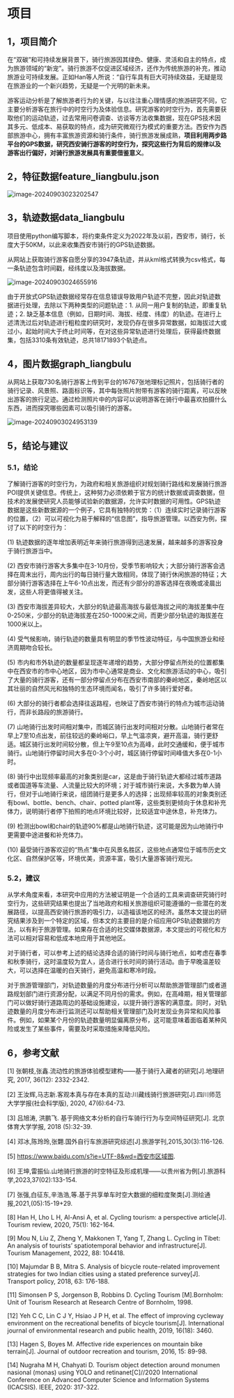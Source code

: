 # 项目

## 1，项目简介

​        在“双碳”和可持续发展背景下，骑行旅游因其绿色、健康、灵活和自主的特点，成为旅游领域的“新宠”。骑行旅游不仅促进区域经济，还作为传统旅游的补充，推动旅游业可持续发展。正如Han等人所说：“自行车具有巨大可持续效益，无疑是现在旅游业的一个新兴趋势，无疑是一个光明的新未来。

​        游客运动分析是了解旅游者行为的关键，与以往注重心理情感的旅游研究不同，它主要分析游客在旅行中的时空行为及体验信息。研究游客的时空行为，首先需要获取他们的运动轨迹，过去常用问卷调查、访谈等方法收集数据，现在GPS技术因其多元、低成本、易获取的特点，成为研究微观行为模式的重要方法。西安作为西部旅游中心，拥有丰富旅游资源和骑行条件，骑行旅游发展成熟，**项目利用两步路平台的GPS数据，研究西安骑行游客的时空行为，探究这些行为背后的规律以及游客出行偏好，对骑行旅游发展具有重要借鉴意义**。

## 2，特征数据feature_liangbulu.json

![image-20240903023202547](C:\Users\zhou\AppData\Roaming\Typora\typora-user-images\image-20240903023202547.png)

## 3，轨迹数据data_liangbulu

​         项目使用python编写脚本，将约束条件定义为2022年及以前，西安市，骑行，长度大于50KM，以此来收集西安市骑行的GPS轨迹数据。

​        从网站上获取骑行游客自愿分享的3947条轨迹，并从kml格式转换为csv格式，每一条轨迹包含时间戳，经纬度以及海拔数据。

![image-20240903024655916](C:\Users\zhou\AppData\Roaming\Typora\typora-user-images\image-20240903024655916.png)

​        由于开放式GPS轨迹数据经常存在信息错误导致用户轨迹不完整，因此对轨迹数据进行处理，去除以下两种类型的问题轨迹：1. 从同一用户复制的轨迹，即重复轨迹；2. 缺乏基本信息（例如，日期时间、海拔、经度、纬度）的轨迹。在进行上述清洗过后对轨迹进行粗粒度的研究时，发现仍存在很多异常数据，如海拔过大或过小，起始时间大于终止时间等，在对这些异常轨迹进行处理后，获得最终数据集，包括3310条有效轨迹，总共18171893个轨迹点。

## 4，图片数据graph_liangbulu

​        从网站上获取730名骑行游客上传到平台的16767张地理标记照片，包括骑行者的骑行记录、风景照、路面标识等，其中每张照片附带有游客的骑行距离，可以反映出游客的旅行足迹。通过检测照片中的内容可以说明游客在骑行中最喜欢拍摄什么东西，进而探究哪些因素可以吸引骑行的游客。

![image-20240903024953139](C:\Users\zhou\AppData\Roaming\Typora\typora-user-images\image-20240903024953139.png)

## 5，结论与建议

### 5.1，结论

​        了解骑行游客的时空行为，为政府和相关旅游组织对规划骑行路线和发展骑行旅游POI提供关键信息。传统上，这种努力必须依赖于官方的统计数据或调查数据，但技术的发展使研究人员能够试验新的数据源，允许实时数据的可用性。GPS轨迹数据是这些新数据源的一个例子，它具有独特的优势：（1）连续实时记录骑行游客的位置，（2）可以可视化为易于解释的“信息图”，指导旅游管理。以西安为例，探讨了以下的时空行为：

(1) 轨迹数据的逐年增加表明近年来骑行旅游得到迅速发展，越来越多的游客投身于骑行旅游当中。

(2) 西安市骑行游客大多集中在3-10月份，受季节影响较大；大部分骑行游客会选择在周末出行，周内出行的每日骑行量大致相同，体现了骑行休闲旅游的特征；大部分骑行游客选择在上午6-10点出发，而还有少部分的游客选择在夜晚或凌晨出发，这些人将更值得被关注。

(3) 西安市海拔差异较大，大部分的轨迹最高海拔与最低海拔之间的海拔差集中在0-250米，少部分的轨迹海拔差在250-1000米之间，而更少部分轨迹的海拔差在1000米以上。

(4) 受气候影响，骑行轨迹的数量具有明显的季节性波动特征，与中国旅游业和经济周期吻合较长。

(5) 市内和市外轨迹的数量都呈现逐年递增的趋势，大部分停留点所处的位置都集中在西安市的市中心地区，因为市中心通常是商业、文化和旅游活动的中心，吸引了大量的骑行游客，还有一部分停留点分布在西安市南部的秦岭地区，秦岭地区以其壮丽的自然风光和独特的生态环境而闻名，吸引了许多骑行爱好者。

(6) 大部分的骑行者都会选择往返路程，也映证了西安市骑行的特点为城市运动骑行，而非长路段的旅游骑行。

(7) 山地骑行出发时间相对集中，而城区骑行出发时间相对分散。山地骑行者常在早上7至10点出发，前往较远的秦岭峪口，早上气温凉爽，避开高温，骑行更舒适。城区骑行出发时间较分散，但上午9至10点为高峰，此时交通缓和，便于城市骑行。山地骑行停留时间大多在0-3个小时，城区骑行停留时间峰值大多在0-1小时。

(8) 骑行中出现频率最高的对象类别是car，这是由于骑行轨迹大都经过城市道路或者国道等车流量、人流量比较大的环境；对于城市骑行来说，大多数为单人骑行，但对于山地骑行来说，组团骑行是更多人的选择；出现频率较高的对象类别还有bowl、bottle、bench、chair、potted plant等，这些类别更倾向于休息和补充体力，说明骑行者停下拍照的地点环境比较好，比较适宜中途休息，补充体力。

(9) 检测出bowl和chair的轨迹90%都是山地骑行轨迹，这可能是因为山地骑行中更需要中途进餐和补充体力。

(10) 最受骑行游客欢迎的“热点”集中在风景名胜区，这些地点通常位于城市历史文化区、自然保护区等，环境优美，资源丰富，吸引大量游客骑行观光。

### 5.2，建议

​        从学术角度来看，本研究中应用的方法被证明是一个合适的工具来调查研究骑行时空行为，这些研究结果也提出了当地政府和相关旅游组织可能遵循的一些潜在的发展路径，以提高西安骑行旅游的吸引力，以造福该地区的经济。虽然本文提出的研究结果涉及到一个特定的区域，但本文的主要目的是介绍应用GPS轨迹数据的方法，以有利于旅游管理。如果存在合适的社交媒体数据源，本文提出的可视化和方法可以相对容易和低成本地应用于其他地区。

​        对于骑行者，可以参考上述的结论选择合适的骑行时间与骑行地点，如考虑在春季和秋季骑行，这时温度较为宜人，适合进行长时间的骑行活动。由于早晚温差较大，可以选择在温暖的白天骑行，避免高温和寒冷时段。

​        对于旅游管理部门，对轨迹数量的月度分布进行分析可以帮助旅游管理部门或者道路规划部门进行资源分配，以满足不同月份的需求。例如，在高峰期，相关管理部门可以做好骑行道路周边的基础设施建设，以提升骑行游客的满意度。同时，对轨迹数量的月度分布进行监测还可以帮助相关管理部门及时发现业务异常和风险事件。例如，如果某个月份的轨迹数量明显偏离原分布，这可能意味着面临着某种风险或发生了某些事件，需要及时采取措施来降低风险。

## 6，参考文献

[1] 张朝枝,张鑫.流动性的旅游体验模型建构——基于骑行入藏者的研究[J].地理研究, 2017, 36(12): 2332-2342.

[2] 王汝辉,马志新.客观本真与存在本真的互动:川藏线骑行旅游研究[J].四川师范大学学报(社会科学版), 2020, 47(6):64-73.

[3] 吕旭涛, 洪鹏飞. 基于网络文本分析的自行车骑行行为与空间特征研究[J]. 北京体育大学学报, 2018 (5):32-39.

[4] 邓冰,陈玲玲,张翾.国外自行车旅游研究综述[J].旅游学刊,2015,30(3):116-126.

[5] https://www.baidu.com/s?ie=UTF-8&wd=西安市区域图.

[6] 王坤,雷振仙.山地骑行旅游的时空特征及形成机理——以贵州省为例[J].旅游科学,2023,37(02):133-154.

[7] 张强,白征东,辛浩浩,等.基于共享单车时空大数据的细粒度聚类[J].测绘通报,2021,(05):15-19+29.

[8] Han H, Lho L H, Al-Ansi A, et al. Cycling tourism: a perspective article[J]. Tourism review, 2020, 75(1): 162-164.

[9] Mou N, Liu Z, Zheng Y, Makkonen T, Yang T, Zhang L. Cycling in Tibet: An analysis of tourists’ spatiotemporal behavior and infrastructure[J]. Tourism Management, 2022, 88: 104418.

[10] Majumdar B B, Mitra S. Analysis of bicycle route-related improvement strategies for two Indian cities using a stated preference survey[J]. Transport policy, 2018, 63: 176-188.

[11] Simonsen P S, Jorgenson B, Robbins D. Cycling Tourism [M].Bornholm: Unit of Tourism Research at Research Centre of Bornholm, 1998.

[12] Yeh C C, Lin C J Y, Hsiao J P H, et al. The effect of improving cycleway environment on the recreational benefits of bicycle tourism[J]. International journal of environmental research and public health, 2019, 16(18): 3460.

[13] Hagen S, Boyes M. Affective ride experiences on mountain bike terrain[J]. Journal of outdoor recreation and tourism, 2016, 15: 89-98.

[14] Nugraha M H, Chahyati D. Tourism object detection around monumen nasional (monas) using YOLO and retinanet[C]//2020 International Conference on Advanced Computer Science and Information Systems (ICACSIS). IEEE, 2020: 317-322.